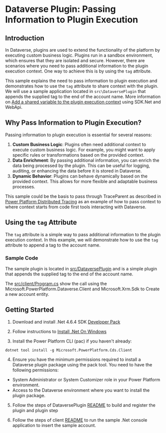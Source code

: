 # Dataverse Plugin: Passing Information to Plugin Execution

## Introduction

In Dataverse, plugins are used to extend the functionality of the platform by executing custom business logic. Plugins run in a sandbox environment, which ensures that they are isolated and secure. However, there are scenarios where you need to pass additional information to the plugin execution context. One way to achieve this is by using the `tag` attribute.

This sample explains the need to pass information to plugin execution and demonstrates how to use the `tag` attribute to share context with the plugin. We will use a sample application located in `src\DataversePlugin` that appends the supplied tag to the end of the account name. More information on [Add a shared variable to the plugin execution context](https://learn.microsoft.com/power-apps/developer/data-platform/optional-parameters?view=dataverse-latest&tabs=sdk#add-a-shared-variable-to-the-plugin-execution-context) using SDK.Net and WebApi.

## Why Pass Information to Plugin Execution?

Passing information to plugin execution is essential for several reasons:

1. **Custom Business Logic**: Plugins often need additional context to execute custom business logic. For example, you might want to apply specific rules or transformations based on the provided context.
2. **Data Enrichment**: By passing additional information, you can enrich the data being processed by the plugin. This can be useful for logging, auditing, or enhancing the data before it is stored in Dataverse.
3. **Dynamic Behavior**: Plugins can behave dynamically based on the provided context. This allows for more flexible and adaptable business processes.

This sample could be the basis to pass through TraceParent as described in [Power Platform Distributed Tracing](./PowerPlatformDistributedTracing.md) as an example of how to pass context to where context starts from code first tools interacting with Dataverse.

## Using the `tag` Attribute

The `tag` attribute is a simple way to pass additional information to the plugin execution context. In this example, we will demonstrate how to use the `tag` attribute to append a tag to the account name.

### Sample Code

The sample plugin is located in [src/DataversePlugin](../src/DataversePlugin/CreateAccountPlugin.cs) and is a simple plugin that appends the supplied tag to the end of the account name. 

The [src/client/Program.cs](../src/client/Program.cs) show the call using the Microsoft.PowerPlatform.Dataverse.Client and Microsoft.Xrm.Sdk to Create a new account entity.

## Getting Started

1. Download and install .Net 4.6.4 SDK [Developer Pack](https://dotnet.microsoft.com/en-us/download/dotnet-framework/net462)

2. Follow instructions to [Install .Net On Windows](https://learn.microsoft.com/dotnet/core/install/windows)

3. Install the Power Platform CLI (pac) if you haven't already:

```pwsh
dotnet tool install -g Microsoft.PowerPlatform.Cds.Client
```

4. Ensure you have the minimum permissions required to install a Dataverse plugin package using the pack tool. You need to have the following permissions:

- System Administrator or System Customizer role in your Power Platform environment.
- Access to the Dataverse environment where you want to install the plugin package.

5. Follow the steps of DataversePlugin [README](../src/DataversePlugin/README.md) to build and register the plugin and plugin step

6. Follow the steps of client [README](../src/client/README.md) to run the sample .Net console application to insert the sample account.
